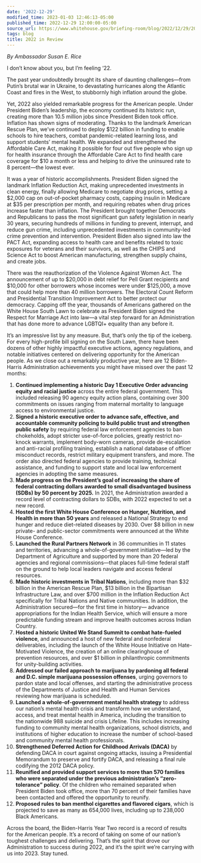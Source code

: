 ```yaml
---
date: '2022-12-29'
modified_time: 2023-01-03 12:46:13-05:00
published_time: 2022-12-29 12:00:00-05:00
source_url: https://www.whitehouse.gov/briefing-room/blog/2022/12/29/2022-in-review/
tags: blog
title: 2022 in Review
---
```

 
*By Ambassador Susan E. Rice*

I don’t know about you, but I’m feeling ‘22.

The past year undoubtedly brought its share of daunting challenges—from
Putin’s brutal war in Ukraine, to devastating hurricanes along the
Atlantic Coast and fires in the West, to stubbornly high inflation
around the globe.

Yet, 2022 also yielded remarkable progress for the American people.
Under President Biden’s leadership, the economy continued its historic
run, creating more than 10.5 million jobs since President Biden took
office. Inflation has shown signs of moderating. Thanks to the landmark
American Rescue Plan, we’ve continued to deploy $122 billion in funding
to enable schools to hire teachers, combat pandemic-related learning
loss, and support students’ mental health. We expanded and strengthened
the Affordable Care Act, making it possible for four out five people who
sign up for health insurance through the Affordable Care Act to find
health care coverage for $10 a month or less and helping to drive the
uninsured rate to 8 percent—the lowest ever.

It was a year of historic accomplishments. President Biden signed the
landmark Inflation Reduction Act, making unprecedented investments in
clean energy, finally allowing Medicare to negotiate drug prices,
setting a $2,000 cap on out-of-pocket pharmacy costs, capping insulin in
Medicare at $35 per prescription per month, and requiring rebates when
drug prices increase faster than inflation. The President brought
together Democrats and Republicans to pass the most significant gun
safety legislation in nearly 30 years, securing hundreds of millions in
funding to prevent, interrupt, and reduce gun crime, including
unprecedented investments in community-led crime prevention and
intervention. President Biden also signed into law the PACT Act,
expanding access to health care and benefits related to toxic exposures
for veterans and their survivors, as well as the CHIPS and Science Act
to boost American manufacturing, strengthen supply chains, and create
jobs.

There was the reauthorization of the Violence Against Women Act. The
announcement of up to $20,000 in debt relief for Pell Grant recipients
and $10,000 for other borrowers whose incomes were under $125,000, a
move that could help more than 40 million borrowers. The Electoral Count
Reform and Presidential Transition Improvement Act to better protect our
democracy. Capping off the year, thousands of Americans gathered on the
White House South Lawn to celebrate as President Biden signed the
Respect for Marriage Act into law—a vital step forward for an
Administration that has done more to advance LGBTQI+ equality than any
before it.

It’s an impressive list by any measure. But, that’s only the tip of the
iceberg. For every high-profile bill signing on the South Lawn, there
have been dozens of other highly impactful executive actions, agency
regulations, and notable initiatives centered on delivering opportunity
for the American people. As we close out a remarkably productive year,
here are 12 Biden-Harris Administration achievements you might have
missed over the past 12 months:

1.  **Continued implementing a historic Day 1 Executive Order advancing
    equity and racial justice** across the entire federal government.
    This included releasing 90 agency equity action plans, containing
    over 300 commitments on issues ranging from maternal mortality to
    language access to environmental justice.
2.  **Signed a historic executive order to advance safe, effective, and
    accountable community policing to build public trust and strengthen
    public safety** by requiring federal law enforcement agencies to ban
    chokeholds, adopt stricter use-of-force policies, greatly restrict
    no-knock warrants, implement body-worn cameras, provide
    de-escalation and anti-racial profiling training, establish a
    national database of officer misconduct records, restrict military
    equipment transfers, and more. The order also directed federal
    agencies to provide training, technical assistance, and funding to
    support state and local law enforcement agencies in adopting the
    same measures.
3.  **Made progress on the President’s goal of increasing the share of
    federal contracting dollars awarded to small disadvantaged business
    (SDBs) by 50 percent by 2025.** In 2021, the Administration awarded
    a record level of contracting dollars to SDBs, with 2022 expected to
    set a new record.
4.  **Hosted the first White House Conference on Hunger, Nutrition, and
    Health in more than 50 years** and released a National Strategy to
    end hunger and reduce diet-related diseases by 2030. Over $8 billion
    in new private- and public-sector commitments were announced at the
    White House Conference.
5.  **Launched the Rural Partners Network** in 36 communities in 11
    states and territories, advancing a whole-of-government
    initiative—led by the Department of Agriculture and supported by
    more than 20 federal agencies and regional commissions—that places
    full-time federal staff on the ground to help local leaders navigate
    and access federal resources.
6.  **Made historic investments in Tribal Nations**, including more than
    $32 billion in the American Rescue Plan, $13 billion in the
    Bipartisan Infrastructure Law, and over $700 million in the
    Inflation Reduction Act specifically for Tribal Nations and Native
    communities. In addition, the Administration secured—for the first
    time in history— advance appropriations for the Indian Health
    Service, which will ensure a more predictable funding stream and
    improve health outcomes across Indian Country.
7.  **Hosted a historic United We Stand Summit to combat hate-fueled
    violence**, and announced a host of new federal and nonfederal
    deliverables, including the launch of the White House Initiative on
    Hate-Motivated Violence, the creation of an online clearinghouse of
    prevention resources, and over $1 billion in philanthropic
    commitments for unity-building activities.
8.  **Addressed our failed approach to marijuana by pardoning all
    federal and D.C. simple marijuana possession offenses**, urging
    governors to pardon state and local offenses, and starting the
    administrative process of the Departments of Justice and Health and
    Human Services reviewing how marijuana is scheduled.
9.  **Launched a whole-of-government mental health strategy** to address
    our nation’s mental health crisis and transform how we understand,
    access, and treat mental health in America, including the transition
    to the nationwide 988 suicide and crisis Lifeline. This includes
    increasing funding to community mental health organizations, school
    districts, and institutions of higher education to increase the
    number of school-based and community mental health professionals.
10. **Strengthened Deferred Action for Childhood Arrivals (DACA)** by
    defending DACA in court against ongoing attacks, issuing a
    Presidential Memorandum to preserve and fortify DACA, and releasing
    a final rule codifying the 2012 DACA policy.
11. **Reunified and provided support services to more than 570 families
    who were separated under the previous administration’s
    “zero-tolerance” policy**. Of the children who remained separated
    when President Biden took office, more than 70 percent of their
    families have been contacted and offered the opportunity to reunify.
12. **Proposed rules to ban menthol cigarettes and flavored cigars**,
    which is projected to save as many as 654,000 lives, including up to
    238,000 Black Americans.

Across the board, the Biden-Harris Year Two record is a record of
results for the American people. It’s a record of taking on some of our
nation’s toughest challenges and delivering. That’s the spirit that
drove our Administration to success during 2022, and it’s the spirit
we’re carrying with us into 2023. Stay tuned.
